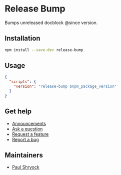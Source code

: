 # Release Bump

Bumps unreleased docblock @since version.

## Installation

```bash
npm install --save-dev release-bump
```

## Usage

```json
{
  "scripts": {
    "version": "release-bump $npm_package_version"
  }
}
```

## Get help

- [Announcements](https://github.com/paulshryock/release-bump/discussions/categories/announcements)
- [Ask a question](https://github.com/paulshryock/release-bump/discussions/categories/q-a)
- [Request a feature](https://github.com/paulshryock/release-bump/issues/new?assignees=&labels=&projects=&template=feature_request.md)
- [Report a bug](https://github.com/paulshryock/release-bump/issues/new?assignees=&labels=&projects=&template=bug_report.md)

## Maintainers

- [Paul Shryock](https://github.com/paulshryock)
